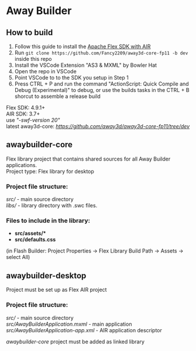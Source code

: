 # Away Builder

## How to build
1. Follow this guide to install the [Apache Flex SDK with AIR](https://joshblog.net/2024/how-to-install-apache-flex-with-adobe-air-from-harman/)
2. Run `git clone https://github.com/Fancy2209/away3d-core-fp11 -b dev` inside this repo
3. Install the VSCode Extension "AS3 & MXML" by Bowler Hat
4. Open the repo in VSCode
5. Point VSCode to to the SDK you setup in Step 1
6. Press CTRL + P and run the command "ActionScript: Quick Compile and Debug (Experimental)" to debug, or use the builds tasks in the CTRL + B shorcut to assemble a release build

Flex SDK: 4.9.1+  
AIR SDK: 3.7+  
use _"-swf-version 20"_  
latest away3d-core: _https://github.com/away3d/away3d-core-fp11/tree/dev_  

## awaybuilder-core
Flex library project that contains shared sources for all Away Builder applications.  
Project type: Flex library for desktop  

### Project file structure:
_src/_ - main source directory  
_libs/_ - library directory with .swc files.

### Files to include in the library:
* __src/assets/*__  
* __src/defaults.css__  

(in Flash Builder: Project Properties -> Flex Library Build Path -> Assets -> select All)

## awaybuilder-desktop
Project must be set up as Flex AIR project  

### Project file structure:
_src/_ - main source directory  
_src/AwayBuilderApplication.mxml_ - main application  
_src/AwayBuilderApplication-app.xml_ - AIR application descriptor  

_awaybuilder-core_ project must be added as linked library  
